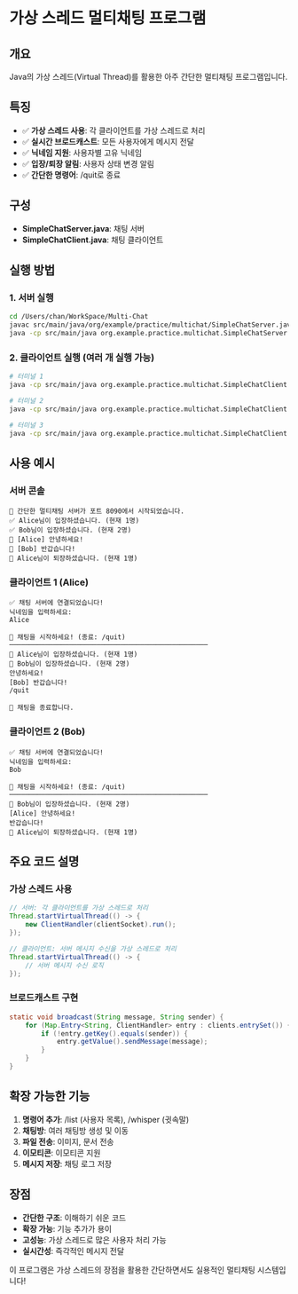 # 가상 스레드 멀티채팅 프로그램

## 개요
Java의 가상 스레드(Virtual Thread)를 활용한 아주 간단한 멀티채팅 프로그램입니다.

## 특징
- ✅ **가상 스레드 사용**: 각 클라이언트를 가상 스레드로 처리
- ✅ **실시간 브로드캐스트**: 모든 사용자에게 메시지 전달
- ✅ **닉네임 지원**: 사용자별 고유 닉네임
- ✅ **입장/퇴장 알림**: 사용자 상태 변경 알림
- ✅ **간단한 명령어**: /quit로 종료

## 구성
- **SimpleChatServer.java**: 채팅 서버
- **SimpleChatClient.java**: 채팅 클라이언트

## 실행 방법

### 1. 서버 실행
```bash
cd /Users/chan/WorkSpace/Multi-Chat
javac src/main/java/org/example/practice/multichat/SimpleChatServer.java
java -cp src/main/java org.example.practice.multichat.SimpleChatServer
```

### 2. 클라이언트 실행 (여러 개 실행 가능)
```bash
# 터미널 1
java -cp src/main/java org.example.practice.multichat.SimpleChatClient

# 터미널 2
java -cp src/main/java org.example.practice.multichat.SimpleChatClient

# 터미널 3
java -cp src/main/java org.example.practice.multichat.SimpleChatClient
```

## 사용 예시

### 서버 콘솔
```
🚀 간단한 멀티채팅 서버가 포트 8090에서 시작되었습니다.
✅ Alice님이 입장하셨습니다. (현재 1명)
✅ Bob님이 입장하셨습니다. (현재 2명)
💬 [Alice] 안녕하세요!
💬 [Bob] 반갑습니다!
👋 Alice님이 퇴장하셨습니다. (현재 1명)
```

### 클라이언트 1 (Alice)
```
✅ 채팅 서버에 연결되었습니다!
닉네임을 입력하세요:
Alice

💬 채팅을 시작하세요! (종료: /quit)
──────────────────────────────────────────────────
📢 Alice님이 입장하셨습니다. (현재 1명)
📢 Bob님이 입장하셨습니다. (현재 2명)
안녕하세요!
[Bob] 반갑습니다!
/quit

👋 채팅을 종료합니다.
```

### 클라이언트 2 (Bob)
```
✅ 채팅 서버에 연결되었습니다!
닉네임을 입력하세요:
Bob

💬 채팅을 시작하세요! (종료: /quit)
──────────────────────────────────────────────────
📢 Bob님이 입장하셨습니다. (현재 2명)
[Alice] 안녕하세요!
반갑습니다!
📢 Alice님이 퇴장하셨습니다. (현재 1명)
```

## 주요 코드 설명

### 가상 스레드 사용
```java
// 서버: 각 클라이언트를 가상 스레드로 처리
Thread.startVirtualThread(() -> {
    new ClientHandler(clientSocket).run();
});

// 클라이언트: 서버 메시지 수신을 가상 스레드로 처리
Thread.startVirtualThread(() -> {
    // 서버 메시지 수신 로직
});
```

### 브로드캐스트 구현
```java
static void broadcast(String message, String sender) {
    for (Map.Entry<String, ClientHandler> entry : clients.entrySet()) {
        if (!entry.getKey().equals(sender)) {
            entry.getValue().sendMessage(message);
        }
    }
}
```

## 확장 가능한 기능
1. **명령어 추가**: /list (사용자 목록), /whisper (귓속말)
2. **채팅방**: 여러 채팅방 생성 및 이동
3. **파일 전송**: 이미지, 문서 전송
4. **이모티콘**: 이모티콘 지원
5. **메시지 저장**: 채팅 로그 저장

## 장점
- **간단한 구조**: 이해하기 쉬운 코드
- **확장 가능**: 기능 추가가 용이
- **고성능**: 가상 스레드로 많은 사용자 처리 가능
- **실시간성**: 즉각적인 메시지 전달

이 프로그램은 가상 스레드의 장점을 활용한 간단하면서도 실용적인 멀티채팅 시스템입니다!